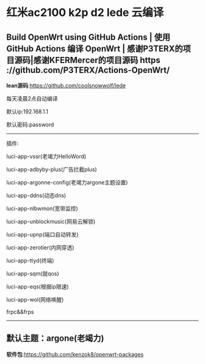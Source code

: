 # 红米ac2100 k2p d2 lede 云编译
Build OpenWrt using GitHub Actions | 使用 GitHub Actions 编译 OpenWrt | 感谢P3TERX的项目源码|感谢KFERMercer的项目源码
https ://github.com/P3TERX/Actions-OpenWrt/
---
**lean源码**:https://github.com/coolsnowwolf/lede

每天凌晨2点自动编译

默认ip:192.168.1.1

默认密码:password

---
插件:

luci-app-vssr(老竭力HelloWord)

luci-app-adbyby-plus(广告拦截plus)

luci-app-argonne-config(老竭力argone主题设置)

luci-app-ddns(动态dns)

luci-app-nlbwmon(宽带监控)

luci-app-unblockmusic(网易云解锁)

luci-app-upnp(端口自动转发)

luci-app-zerotier(内网穿透)

luci-app-ttyd(终端)

luci-app-sqm(就qos)

luci-app-eqs(根据ip限速)

luci-app-wol(网络唤醒)

frpc&&frps

---
默认主题：argone(老竭力)
---
**软件包**:https://github.com/kenzok8/openwrt-packages